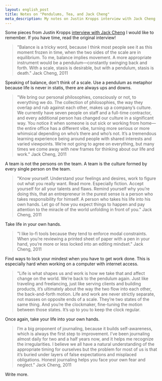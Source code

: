 ```yaml
---
layout: english_post
title: Notes on "Pendulums, Tea, and Jack Cheng"
meta_description: My notes on Justin Kropps interview with Jack Cheng
---
```

Some pieces from Justin Kropps [interview with Jack Cheng][Post] I would like to remember. If you have time, read the original interview!

> "Balance is a tricky word, because I think most people see it as this moment frozen in time, when the two sides of the scale are in equilibrium. To me, balance implies movement. A more appropriate instrument would be a pendulum—constantly swinging back and forth. With a scale, stasis is desirable, but with a pendulum, stasis is death." Jack Cheng, 2011

Speaking of balance, don't think of a scale. Use a pendulum as metaphor because life is never in statis, there are always ups and downs.

> "We bring our personal philosophies, consciously or not, to everything we do. The collection of philosophies, the way they overlap and rub against each other, makes up a company’s culture. We currently have seven people on staff and a full-time contractor, and every additional person has changed our culture in a significant way. You notice it when someone is out sick or working from home—the entire office has a different vibe, turning more serious or more whimsical depending on who’s there and who’s not. It’s a tremendous learning experience being around people with shared interests and varied viewpoints. We’re not going to agree on everything, but many times we come away with new frames for thinking about our life and work." Jack Cheng, 2011

A team is not the persons on the team. A team is the culture formed by every single person on the team.

> "Know yourself. Understand your feelings and desires, work to figure out what you really want. Read more. Especially fiction. Accept yourself for all your talents and flaws. Remind yourself why you’re doing this, that an entrepreneur in the purest sense is a person who takes responsibility for himself. A person who takes his life into his own hands. Let go of how you expect things to happen and pay attention to the miracle of the world unfolding in front of you." Jack Cheng, 2011

Take life in your own hands.

> "I like lo-fi tools because they tend to enforce modal constraints. When you’re reviewing a printed sheet of paper with a pen in your hand, you’re more or less locked into an editing mindset." Jack Cheng, 2011

Find ways to lock your mindest when you have to get work done. This is especially hard when working on a computer with internet access.

> "Life is what shapes us and work is how we take that and affect change on the world. We’re back to the pendulum again. Just like traveling and freelancing, just like serving clients and building products, it’s ultimately about the way the two flow into each other, the back-and-forth motion. Life and work are never strictly separate, not masses on opposite ends of a scale. They’re two states of the same thing. And you’re the clockmaker, fine-tuning the motion between those states. It’s up to you to keep the clock regular.

Once again, take your life into your own hands.

> I’m a big proponent of journaling, because it builds self-awareness, which is always the first step to improvement. I’ve been journaling almost daily for two and a half years now, and it helps me recognize the irregularities. I believe we all have a natural understanding of the appropriate timing for ourselves but the problem for most of us is that it’s buried under layers of false expectations and misplaced obligations. Honest journaling helps you face your own fear and neglect." Jack Cheng, 2011

Write more.

[Post]: http://www.oneskinnyj.com/2011/09/pendulums-tea-and-jack-cheng/
